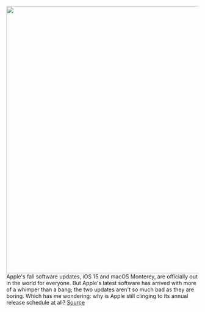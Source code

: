 <img src='https://cdn.vox-cdn.com/thumbor/5I3ymAUU4p_tO72sbtnRVKi8sHo=/0x0:2040x1360/1200x800/filters:focal(857x517:1183x843)/cdn.vox-cdn.com/uploads/chorus_image/image/70130117/cgartenberg_210917_4762_0003.0.jpg' width='700px' /><br/>
Apple's fall software updates, iOS 15 and macOS Monterey, are officially out in the world for everyone. But Apple's latest software has arrived with more of a whimper than a bang; the two updates aren't so much bad as they are boring. Which has me wondering: why is Apple still clinging to its annual release schedule at all?
<a href='https://www.theverge.com/22771079/apple-macos-monteray-ios-15-mac-iphone-software-operating-system-updates-space-out-features'> Source <a/>